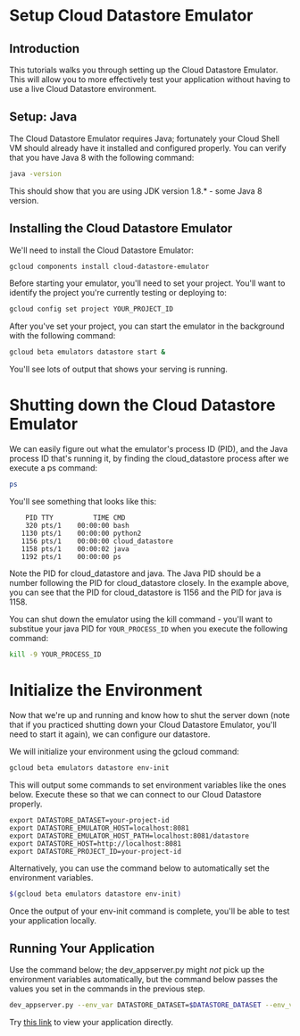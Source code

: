 # Setup Cloud Datastore Emulator

## Introduction

This tutorials walks you through setting up the Cloud Datastore Emulator. This
will allow you to more effectively test your application without having to use
a live Cloud Datastore environment.

## Setup: Java

The Cloud Datastore Emulator requires Java; fortunately your Cloud Shell VM
should already have it installed and configured properly. You can verify that
you have Java 8 with the following command:

```bash
java -version
```

This should show that you are using JDK version 1.8.* - some Java 8 version.

## Installing the Cloud Datastore Emulator

We'll need to install the Cloud Datastore Emulator:

```bash
gcloud components install cloud-datastore-emulator
```

Before starting your emulator, you'll need to set your project.  You'll want
to identify the project you're currently testing or deploying to:

```bash
gcloud config set project YOUR_PROJECT_ID
```

After you've set your project, you can start the emulator in the background
with the following command: 

```bash
gcloud beta emulators datastore start &
```

You'll see lots of output that shows your serving is running.

# Shutting down the Cloud Datastore Emulator

We can easily figure out what the emulator's process ID (PID), and the Java
process ID that's running it, by finding the cloud_datastore process after we
execute a ps command:

```bash
ps
```

You'll see something that looks like this:

```
    PID TTY          TIME CMD
    320 pts/1    00:00:00 bash
   1130 pts/1    00:00:00 python2
   1156 pts/1    00:00:00 cloud_datastore
   1158 pts/1    00:00:02 java
   1192 pts/1    00:00:00 ps
```

Note the PID for cloud_datastore and java. The Java PID should be a number
following the PID for cloud_datastore closely. In the example above, you can 
see that the PID for cloud_datastore is 1156 and the PID for java is 1158.

You can shut down the emulator using the kill command - you'll want to 
substitue your java PID for ```YOUR_PROCESS_ID``` when you execute the
following command:

```bash
kill -9 YOUR_PROCESS_ID
```

# Initialize the Environment

Now that we're up and running and know how to shut the server down (note that
if you practiced shutting down your Cloud Datastore Emulator, you'll need to
start it again), we can configure our datastore.

We will initialize your environment using the gcloud command:

```bash
gcloud beta emulators datastore env-init
```

This will output some commands to set environment variables like the ones 
below. Execute these so that we can connect to our Cloud Datastore properly.

```
export DATASTORE_DATASET=your-project-id
export DATASTORE_EMULATOR_HOST=localhost:8081
export DATASTORE_EMULATOR_HOST_PATH=localhost:8081/datastore
export DATASTORE_HOST=http://localhost:8081
export DATASTORE_PROJECT_ID=your-project-id
```

Alternatively, you can use the command below to automatically set the 
environment variables.

```bash
$(gcloud beta emulators datastore env-init)
```

Once the output of your env-init command is complete, you'll be able to test
your application locally.

## Running Your Application

Use the command below; the dev_appserver.py might *not* pick up the environment
variables automatically, but the command below passes the values you set in
the commands in the previous step.

```bash
dev_appserver.py --env_var DATASTORE_DATASET=$DATASTORE_DATASET --env_var DATASTORE_EMULATOR_HOST=$DATASTORE_EMULATOR_HOST --env_var DATASTORE_EMULATOR_HOST_PATH=$DATASTORE_EMULATOR_HOST_PATH --env_var DATASTORE_HOST=$DATASTORE_HOST --env_var DATASTORE_PROJECT_ID=$DATASTORE_PROJECT_ID .
```

Try [this link](https://ssh.cloud.google.com/devshell/proxy?authuser=0&port=8080&environment_id=default)
to view your application directly.
